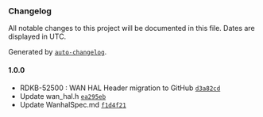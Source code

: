 ### Changelog

All notable changes to this project will be documented in this file. Dates are displayed in UTC.

Generated by [`auto-changelog`](https://github.com/CookPete/auto-changelog).

#### 1.0.0

- RDKB-52500 : WAN HAL Header migration to GitHub [`d3a82cd`](https://github.com/rdkcentral/rdkb-halif-wan/commit/d3a82cdf5994410730e1c40a4982897cc5282360)
- Update wan_hal.h [`ea295eb`](https://github.com/rdkcentral/rdkb-halif-wan/commit/ea295ebae1cb4894c2d637771309f422ce9dfa8c)
- Update WanhalSpec.md [`f1d4f21`](https://github.com/rdkcentral/rdkb-halif-wan/commit/f1d4f2124a4ad1a47a8df97e3dc4139a297385e9)
